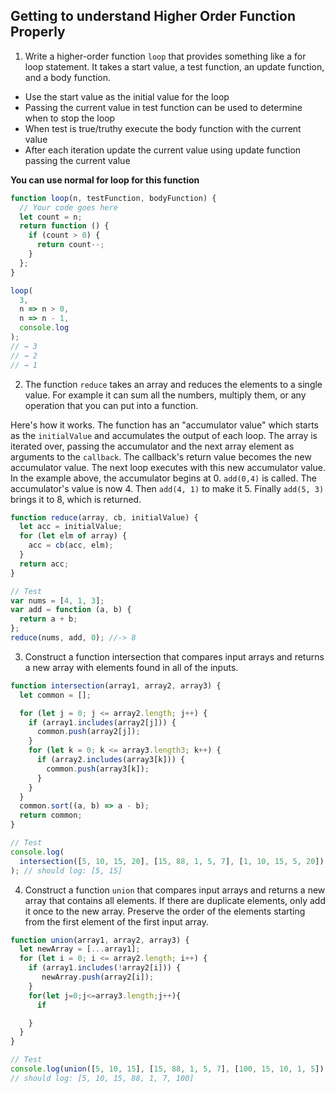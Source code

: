 ## Getting to understand Higher Order Function Properly

1. Write a higher-order function `loop` that provides something like a for loop statement. It takes a start value, a test function, an update function, and a body function.

- Use the start value as the initial value for the loop
- Passing the current value in test function can be used to determine when to stop the loop
- When test is true/truthy execute the body function with the current value
- After each iteration update the current value using update function passing the current value

**You can use normal for loop for this function**

```js
function loop(n, testFunction, bodyFunction) {
  // Your code goes here
  let count = n;
  return function () {
    if (count > 0) {
      return count--;
    }
  };
}

loop(
  3,
  n => n > 0,
  n => n - 1,
  console.log
);
// → 3
// → 2
// → 1
```

2. The function `reduce` takes an array and reduces the elements to a single value. For example it can sum all the numbers, multiply them, or any operation that you can put into a function.

Here's how it works. The function has an "accumulator value" which starts as the `initialValue` and accumulates the output of each loop. The array is iterated over, passing the accumulator and the next array element as arguments to the `callback`. The callback's return value becomes the new accumulator value. The next loop executes with this new accumulator value. In the example above, the accumulator begins at 0. `add(0,4)` is called. The accumulator's value is now 4. Then `add(4, 1)` to make it 5. Finally `add(5, 3)` brings it to 8, which is returned.

```js
function reduce(array, cb, initialValue) {
  let acc = initialValue;
  for (let elm of array) {
    acc = cb(acc, elm);
  }
  return acc;
}

// Test
var nums = [4, 1, 3];
var add = function (a, b) {
  return a + b;
};
reduce(nums, add, 0); //-> 8
```

3. Construct a function intersection that compares input arrays and returns a new array with elements found in all of the inputs.

```js
function intersection(array1, array2, array3) {
  let common = [];

  for (let j = 0; j <= array2.length; j++) {
    if (array1.includes(array2[j])) {
      common.push(array2[j]);
    }
    for (let k = 0; k <= array3.length3; k++) {
      if (array2.includes(array3[k])) {
        common.push(array3[k]);
      }
    }
  }
  common.sort((a, b) => a - b);
  return common;
}

// Test
console.log(
  intersection([5, 10, 15, 20], [15, 88, 1, 5, 7], [1, 10, 15, 5, 20])
); // should log: [5, 15]
```

4. Construct a function `union` that compares input arrays and returns a new array that contains all elements. If there are duplicate elements, only add it once to the new array. Preserve the order of the elements starting from the first element of the first input array.

```js
function union(array1, array2, array3) {
  let newArray = [...array1];
  for (let i = 0; i <= array2.length; i++) {
    if (array1.includes(!array2[i])) {
       newArray.push(array2[i]);
    }
    for(let j=0;j<=array3.length;j++){
      if

    }
  }
}

// Test
console.log(union([5, 10, 15], [15, 88, 1, 5, 7], [100, 15, 10, 1, 5]));
// should log: [5, 10, 15, 88, 1, 7, 100]
```
